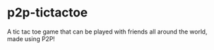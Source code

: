 # p2p-tictactoe
A tic tac toe game that can be played with friends all around the world, made using P2P!
